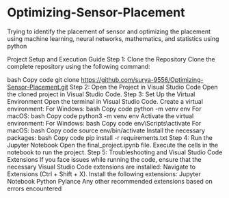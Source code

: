 # Optimizing-Sensor-Placement
Trying to identify the placement of sensor and optimizing the placement using machine learning, neural networks, mathematics, and statistics using python


Project Setup and Execution Guide
Step 1: Clone the Repository
Clone the complete repository using the following command:

bash
Copy code
git clone https://github.com/surya-9556/Optimizing-Sensor-Placement.git
Step 2: Open the Project in Visual Studio Code
Open the cloned project in Visual Studio Code.
Step 3: Set Up the Virtual Environment
Open the terminal in Visual Studio Code.
Create a virtual environment:
For Windows:
bash
Copy code
python -m venv env
For macOS:
bash
Copy code
python3 -m venv env
Activate the virtual environment:
For Windows:
bash
Copy code
env\Scripts\activate
For macOS:
bash
Copy code
source env/bin/activate
Install the necessary packages:
bash
Copy code
pip install -r requirements.txt
Step 4: Run the Jupyter Notebook
Open the final_project.ipynb file.
Execute the cells in the notebook to run the project.
Step 5: Troubleshooting and Visual Studio Code Extensions
If you face issues while running the code, ensure that the necessary Visual Studio Code extensions are installed:
Navigate to Extensions (Ctrl + Shift + X).
Install the following extensions:
Jupyter Notebook
Python
Pylance
Any other recommended extensions based on errors encountered